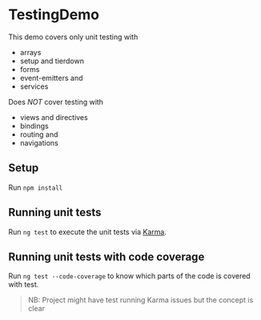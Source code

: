 # TestingDemo

This demo covers only unit testing with

- arrays
- setup and tierdown
- forms
- event-emitters and
- services

Does *NOT* cover testing with 

- views and directives
- bindings
- routing and
- navigations

## Setup

Run `npm install`

## Running unit tests

Run `ng test` to execute the unit tests via [Karma](https://karma-runner.github.io).

## Running unit tests with code coverage

Run `ng test --code-coverage` to know which parts of the code is covered with test.

> NB: Project might have test running Karma issues but the concept is clear